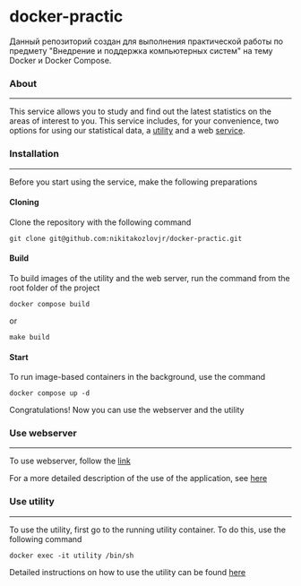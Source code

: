 # docker-practic
Данный репозиторий создан для выполнения практической работы по предмету "Внедрение и поддержка компьютерных систем" на тему Docker и Docker Compose.

### About

___

This service allows you to study and find out the latest statistics on the areas of interest to you. This service includes, for your convenience, two options for using our statistical data, a [utility](https://github.com/nikitakozlovjr/docker-practic/blob/main/utility/README.md) and a web [service](https://github.com/nikitakozlovjr/docker-practic/blob/main/utility/README.md).

### Installation

___

Before you start using the service, make the following preparations

#### Cloning

Clone the repository with the following command

```
git clone git@github.com:nikitakozlovjr/docker-practic.git
```

#### Build

To build images of the utility and the web server, run the command from the root folder of the project

```
docker compose build
```

or 

```
make build
```

#### Start 

To run image-based containers in the background, use the command

```
docker compose up -d 
```

Congratulations! Now you can use the webserver and the utility

### Use webserver

___

To use webserver, follow the [link](http://localhost:8000)

For a more detailed description of the use of the application, see [here](https://github.com/nikitakozlovjr/docker-practic/blob/main/webserver/README.md)

### Use utility

___

To use the utility, first go to the running utility container. To do this, use the following command

```
docker exec -it utility /bin/sh
```

Detailed instructions on how to use the utility can be found [here](https://github.com/nikitakozlovjr/docker-practic/tree/main/utility#use)